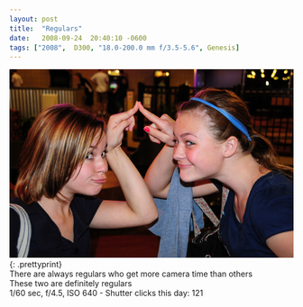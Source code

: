 ```yaml
---
layout: post
title:  "Regulars"
date:   2008-09-24  20:40:10 -0600
tags: ["2008",  D300, "18.0-200.0 mm f/3.5-5.6", Genesis]
---
```

![:title](/images/2008/2008_0924_DSC_9251.jpg)
{: .prettyprint}  
There are always regulars who get more camera time than others  
These two are definitely regulars  
1/60 sec, f/4.5, ISO 640 - Shutter clicks this day: 121